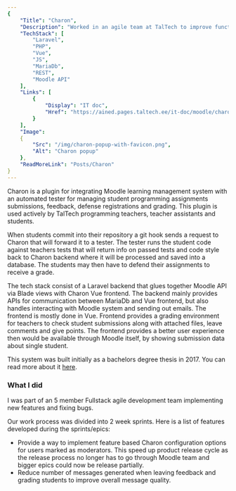 ```yaml
---
{
    "Title": "Charon",
    "Description": "Worked in an agile team at TalTech to improve functionality of Moodle plugin for programming assignments that is used by about 1000 students every semester. Charon allows teachers to track coding submissions and defenses, manage grading and provide feedback.",
    "TechStack": [
        "Laravel", 
        "PHP", 
        "Vue",
        "JS",
        "MariaDb",
        "REST",
        "Moodle API"
    ],
    "Links": [
        {
            "Display": "IT doc",
            "Href": "https://ained.pages.taltech.ee/it-doc/moodle/charon/index.html"
        }
    ],
    "Image":
    {
        "Src": "/img/charon-popup-with-favicon.png",
        "Alt": "Charon popup"
    },
    "ReadMoreLink": "Posts/Charon"
}
---
```

Charon is a plugin for integrating Moodle learning management system with an automated tester for managing student programming assignments submissions, feedback, defense registrations and grading.
This plugin is used actively by TalTech programming teachers, teacher assistants and students.

When students commit into their repository a git hook sends a request to Charon that will forward it to a tester.
The tester runs the student code against teachers tests that will return info on passed tests and code style back to Charon backend where it will be processed and saved into a database.
The students may then have to defend their assignments to receive a grade.

The tech stack consist of a Laravel backend that glues together Moodle API via Blade views with Charon Vue frontend.
The backend mainly provides APIs for communication between MariaDb and Vue frontend, but also handles interacting with Moodle system and sending out emails.
The frontend is mostly done in Vue. Frontend provides a grading environment for teachers to check student submissions along with attached files, leave comments and give points.
The frontend provides a better user experience then would be available through Moodle itself, by showing submission data about single student.

This system was built initially as a bachelors degree thesis in 2017. 
You can read more about it [here](https://digikogu.taltech.ee/et/item/b628d504-57e3-4d90-9c60-4bcd6bea3d61).

### What I did

I was part of an 5 member Fullstack agile development team implementing new features and fixing bugs.

Our work process was divided into 2 week sprints.
Here is a list of features developed during the sprints/epics:

* Provide a way to implement feature based Charon configuration options for users marked as moderators. This speed up product release cycle as the release process no longer has to go through Moodle team and bigger epics could now be release partially.
* Reduce number of messages generated when leaving feedback and grading students to improve overall message quality.
